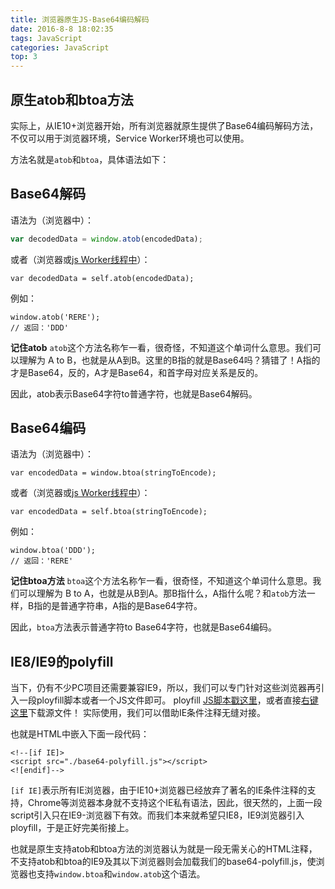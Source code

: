 ```yaml
---
title: 浏览器原生JS-Base64编码解码
date: 2016-8-8 18:02:35
tags: JavaScript
categories: JavaScript
top: 3
---
```


## 原生atob和btoa方法

实际上，从IE10+浏览器开始，所有浏览器就原生提供了Base64编码解码方法，不仅可以用于浏览器环境，Service Worker环境也可以使用。

方法名就是`atob`和`btoa`，具体语法如下：
<!-- more -->

## Base64解码
   语法为（浏览器中）：

```JavaScript
var decodedData = window.atob(encodedData);
```

或者（浏览器或[js Worker线程中](https://developer.mozilla.org/zh-CN/docs/Web/API/Worker/Worker)）：

```JS
var decodedData = self.atob(encodedData);
```

例如：

    window.atob('RERE');
    // 返回：'DDD'

**记住atob**
`atob`这个方法名称乍一看，很奇怪，不知道这个单词什么意思。我们可以理解为 A to B，也就是从A到B。这里的B指的就是Base64吗？猜错了！A指的才是Base64，反的，A才是Base64，和首字母对应关系是反的。

因此，atob表示Base64字符to普通字符，也就是Base64解码。

##  Base64编码

语法为（浏览器中）：
```JS
var encodedData = window.btoa(stringToEncode);
```


或者（浏览器或[js Worker线程中](https://developer.mozilla.org/zh-CN/docs/Web/API/Worker/Worker)）：

```JS
var encodedData = self.btoa(stringToEncode);
```


例如：
```JS
window.btoa('DDD');
// 返回：'RERE'
```

**记住btoa方法**
`btoa`这个方法名称乍一看，很奇怪，不知道这个单词什么意思。我们可以理解为 B to A，也就是从B到A。那B指什么，A指什么呢？和`atob`方法一样，B指的是普通字符串，A指的是Base64字符。

因此，`btoa`方法表示普通字符to Base64字符，也就是Base64编码。

## IE8/IE9的polyfill
当下，仍有不少PC项目还需要兼容IE9，所以，我们可以专门针对这些浏览器再引入一段ployfill脚本或者一个JS文件即可。
ployfill [JS脚本戳这里](https://github.com/davidchambers/Base64.js/blob/master/base64.js)，或者直接[右键这里](https://www.zhangxinxu.com/study/201808/base64-polyfill.js)下载源文件！
实际使用，我们可以借助IE条件注释无缝对接。

也就是HTML中嵌入下面一段代码：
```JS
<!--[if IE]>
<script src="./base64-polyfill.js"></script>
<![endif]-->
```
`[if IE]`表示所有IE浏览器，由于IE10+浏览器已经放弃了著名的IE条件注释的支持，Chrome等浏览器本身就不支持这个IE私有语法，因此，很天然的，上面一段script引入只在IE9-浏览器下有效。而我们本来就希望只IE8，IE9浏览器引入ployfill，于是正好完美衔接上。

也就是原生支持atob和btoa方法的浏览器认为就是一段无需关心的HTML注释，不支持atob和btoa的IE9及其以下浏览器则会加载我们的base64-polyfill.js，使浏览器也支持`window.btoa`和`window.atob`这个语法。
